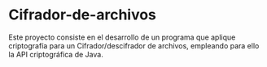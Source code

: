 # Cifrador-de-archivos
Este proyecto consiste en el desarrollo de un programa que aplique criptografía para un Cifrador/descifrador de archivos, empleando para ello la API criptográfica de Java.

